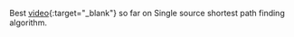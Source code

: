 Best [video](https://youtu.be/EFg3u_E6eHU){:target="_blank"} so far on Single source shortest path finding algorithm.
